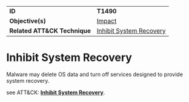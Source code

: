 |||
|---------|------------------------|
|**ID**|**T1490**|
|**Objective(s)**| [Impact](https://github.com/MBCProject/mbc-markdown/tree/master/impact)|
|**Related ATT&CK Technique**|[Inhibit System Recovery](https://attack.mitre.org/techniques/T1490/)| 


Inhibit System Recovery
=======================
Malware may delete OS data and turn off services designed to provide system recovery.

see ATT&CK: [**Inhibit System Recovery**](https://attack.mitre.org/techniques/T1490/).


